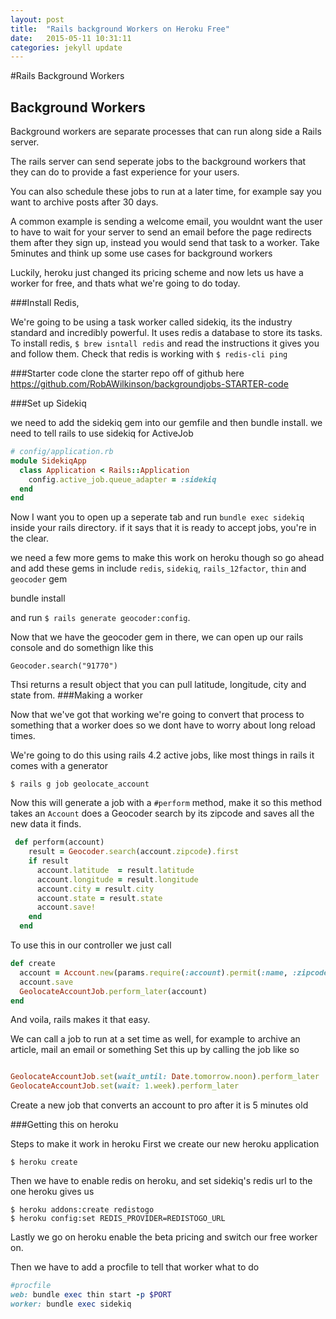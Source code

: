 ```yaml
---
layout: post
title:  "Rails background Workers on Heroku Free"
date:   2015-05-11 10:31:11
categories: jekyll update
---
```


#Rails Background Workers

Background Workers
---

Background workers are separate processes that can run along side a Rails server.

The rails server can send seperate jobs to the background workers that they can do to provide a fast experience for your users.


You can also schedule these jobs to run at a later time, for example say you want to archive posts after 30 days.

A common example is sending a welcome email, you wouldnt want the user to have to wait for your server to send an email before the page redirects them after they sign up, instead you would send that task to a worker.
Take 5minutes and think up some use cases for background workers

Luckily, heroku just changed its pricing scheme and now lets us have a worker for free, and thats what we're going to do today.

###Install Redis,

We're going to be using a task worker called sidekiq, its the industry standard and incredibly powerful.
It uses redis a database to store its tasks. To install redis, `$ brew isntall redis` and read the instructions it gives you and follow them.
Check that redis is working with `$ redis-cli ping`

###Starter code
clone the starter repo off of github here
<https://github.com/RobAWilkinson/backgroundjobs-STARTER-code>

###Set up Sidekiq

we need to add the sidekiq gem into our gemfile and then bundle install.
we need to tell rails to use sidekiq for ActiveJob

```ruby
# config/application.rb
module SidekiqApp
  class Application < Rails::Application
    config.active_job.queue_adapter = :sidekiq
  end
end
```

Now I want you to open up a seperate tab and run `bundle exec sidekiq` inside your rails directory.
if it says that it is ready to accept jobs, you're in the clear.

we need a few more gems to make this work on heroku though so go ahead and add these gems in
include `redis`, `sidekiq`, `rails_12factor`, `thin` and `geocoder` gem

bundle install

and run `$ rails generate geocoder:config`.

Now that we have the geocoder gem in there, we can open up our rails console and do somethign like this

```
Geocoder.search("91770")
```
Thsi returns a result object that you can pull latitude, longitude, city and state from.
###Making a worker

Now that we've got that working we're going to convert that process to something that a worker does so we dont have to worry about long reload times.

We're going to do this using rails 4.2 active jobs, like most things in rails it comes with a generator

`$ rails g job geolocate_account`

Now this will generate a job with a `#perform` method, make it so this method takes an `Account` does a Geocoder search by its zipcode and saves all the new data it finds.


```ruby
 def perform(account)
    result = Geocoder.search(account.zipcode).first
    if result
      account.latitude  = result.latitude
      account.longitude = result.longitude
      account.city = result.city
      account.state = result.state
      account.save!
    end
  end
```

To use this in our controller we just call

```ruby
def create
  account = Account.new(params.require(:account).permit(:name, :zipcode))
  account.save
  GeolocateAccountJob.perform_later(account)
end
```

And voila, rails makes it that easy.

We can call a job to run at a set time as well, for example to archive an article, mail an email or something
Set this up by calling the job like so

```ruby

GeolocateAccountJob.set(wait_until: Date.tomorrow.noon).perform_later
GeolocateAccountJob.set(wait: 1.week).perform_later
```

Create a new job that converts an account to pro after it is 5 minutes old

###Getting this on heroku

Steps to make it work in heroku
First we create our new heroku application

```
$ heroku create
```

Then we have to enable redis on heroku, and set sidekiq's redis url to the one heroku gives us

```
$ heroku addons:create redistogo
$ heroku config:set REDIS_PROVIDER=REDISTOGO_URL
```

Lastly we go on heroku enable the beta pricing and switch our free worker on.

Then we have to add a procfile to tell that worker what to do


```ruby
#procfile
web: bundle exec thin start -p $PORT
worker: bundle exec sidekiq
```
